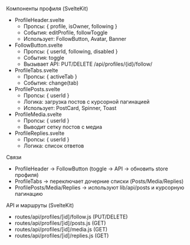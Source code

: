 Компоненты профиля (SvelteKit)

- ProfileHeader.svelte
  - Пропсы: { profile, isOwner, following }
  - События: editProfile, followToggle
  - Использует: FollowButton, Avatar, Banner
- FollowButton.svelte
  - Пропсы: { userId, following, disabled }
  - События: toggle
  - Вызывает API: PUT/DELETE /api/profiles/{id}/follow/
- ProfileTabs.svelte
  - Пропсы: { activeTab }
  - События: change(tab)
- ProfilePosts.svelte
  - Пропсы: { userId }
  - Логика: загрузка постов с курсорной пагинацией
  - Использует: PostCard, Spinner, Toast
- ProfileMedia.svelte
  - Пропсы: { userId }
  - Выводит сетку постов с медиа
- ProfileReplies.svelte
  - Пропсы: { userId }
  - Логика: список ответов

Связи
- ProfileHeader → FollowButton (toggle → API → обновить store профиля)
- ProfileTabs → переключает дочерние списки (Posts/Media/Replies)
- ProfilePosts/Media/Replies → используют lib/api/posts и курсорную пагинацию

API и маршруты (SvelteKit)
- routes/api/profiles/[id]/follow.js (PUT/DELETE)
- routes/api/profiles/[id]/posts.js (GET)
- routes/api/profiles/[id]/media.js (GET)
- routes/api/profiles/[id]/replies.js (GET)
